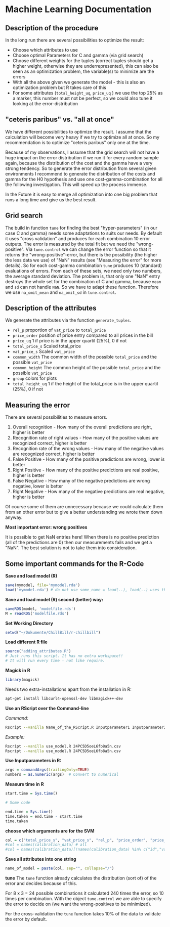 # Machine Learning Documentation

## Description of the procedure
In the long run there are several possibilities to optimize the result:

- Choose which attributes to use
- Choose optimal Parameters for C and gamma (via grid search)
- Choose different weights for the tuples (correct tuples should get a higher weight, otherwise they are underrepresented), this can also be seen as an optimization problem, the variable(s) to minimize are the errors
- With all the above given we generate the model - this is also an optimization problem but R takes care of this
- For some attributes (`total_height_uq`, `price_uq` ) we use the top 25% as a marker, this number must not be perfect, so we could also tune it looking at the error-distribution


## "ceteris paribus" vs. "all at once"
We have different possibilities to optimize the result. I assume that the calculation will become very heavy if we try to optimize all at once. So my recommendation is to optimize "ceteris paribus" only one at the time. 

Because of my observations, I assume that the grid search will not have a huge impact on the error distribution if we run it for every random sample again, because the distribution of the cost and the gamma have a very strong tendency. So to generate the error distribution from several given environments I recommend to generate the distribution of the costs and gamma for the H0 hypothesis and use one cost-gamma-combination for all the following investigation. This will speed up the process immense.
 

In the Future it is easy to merge all optimization into one big problem that runs a long time and give us the best result.



## Grid search
The build in function `tune` for finding the best "hyper-parameters" (in our case C and gamma) needs some adaptations to suits our needs. By default it uses "cross validation" and produces for each combination 10 error outputs. The error is measured by the total fit but we need the "wrong-positive". Via `tune.control` we can change the error function so that it returns the "wrong-positive"-error, but there is the possibility (the higher the less data we use) of "NaN" results (see "Measuring the error" for more details). So for each cost-gamma combination `tune` produces 10 (standard) evaluations of errors. From each of these sets, we need only two numbers, the average standard deviation. The problem is, that only one "NaN" entry destroys the whole set for the combination of C and gamma, because `mean` and `sd` can not handle `NaN`. So we have to adapt these function. Therefore we use `na_omit_mean` and `na_omit_sd` in `tune.control`.


## Description of the attributes 
We generate the attributes via the function `generate_tuples`.

- `rel_p`           proportion of `vat_price` to `total_price`
- `price_order`     position of price entry compared to all prices in the bill
- `price_uq`        1 if price is in the upper quartil (25%), 0 if not
- `total_price_s`   Scaled total_price
- `vat_price_s`     Scaled `vat_price`
- `common_width`    The common width of the possible `total_price` and the possible `vat_price`
- `common_height`   The common height of the possible `total_price` and the possible `vat_price`
- `group`           colors for plots
- `total_height_uq` 1 if the height of the total_price is in the upper quartil (25%), 0 if not


## Measuring the error
There are several possibilities to measure errors.


1. Overall recognition - How many of the overall predictions are right, higher is better
2. Recognition rate of right values - How many of the positive values are recognized correct, higher is better
3. Recognition rate of the wrong values - How many of the negative values are recognized correct, higher is better
4. False Positive - How many of the positive predictions are wrong, lower is better
5. Right Positive - How many of the positive predictions are real positive, higher is better
6. False Negative - How many of the negative predictions are wrong negative, lower is better 
7. Right Negative - How many of the negative predictions are real negative, higher is better

Of course some of them are unnecessary because we could calculate them from an other error but to give a better understanding we wrote them down anyway.

**Most important error: wrong positives** 

It is possible to get NaN entries here!
When there is no positive prediction (all of the predictions are 0) then our measurements fails and we get a "NaN". The best solution is not to take them into consideration.
 



## Some important commands for the R-Code

**Save and load model (R)**
```r
save(mymodel, file='mymodel.rda')
load('mymodel.rda') # do not use some_name = load(..), load(..) uses the original name of the model 
```

**Save and load model (R) second (better) way:**
```r
saveRDS(model, 'modelfile.rds')
M = readRDS('modelfile.rds')
```

**Set Working Directory**
```r
setwd("~/Dokumente/ChillBill/r-chillbill")
``` 

**Load different R file** 
```r
source("adding_attributes.R")
# Just runs this script. It has no extra workspace!!
# It will run every time - not like require.
``` 
**Magick in R**
```r
library(magick)
``` 

Needs two extra-installations apart from the installation in R:

```sh
apt-get install libcurl4-openssl-dev libmagick++-dev
```

**Use an RScript over the Command-line**

*Command:*
```bash
Rscript --vanilla Name_of_the_RScript.R Inputparameter1 Inputparameter2
```

*Example:*
```bash
Rscript --vanilla use_model.R 24PC5D5oeL6fb8a5n.csv
Rscript --vanilla use_model.R 24PC5D5oeL6fb8a5n.csv
```

**Use Inputparameters in R:**
```r
args = commandArgs(trailingOnly=TRUE)
numbers = as.numeric(args)  # Convert to numerical
```

**Measure time in R**
```r
start.time = Sys.time()

# Some code

end.time = Sys.time()
time.taken = end.time - start.time
time.taken
```


**choose which arguments are for the SVM**
```r
col = c("total_price_s", "vat_price_s", "rel_p", "price_order", "price_uq", "common_width", "common_height", "height_uq")
#col = names(calibration_data) # all
#col = names(calibration_data)[!names(calibration_data) %in% c("id","valid_amount")] # all but..
```

**Save all attributes into one string**
```r
name_of_model = paste(col, sep="", collapse="/")
```


**tune**
The `tune` function already calculates the distribution (sort of) of the error and decides because of this.

For 8 x 3 = 24 possible combinations it calculated 240 times the error, so 10 times per combination. With the object `tune.control` we are able to specify the error to decide on (we want the wrong-positives to be minimized).

For the cross-validation the `tune` function takes 10% of the data to validate the error by default.






